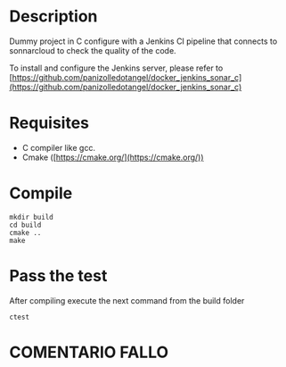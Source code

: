 # Description

Dummy project in C configure with a Jenkins CI pipeline that connects to sonnarcloud to check the quality of the code.

To install and configure the Jenkins server, please refer to [https://github.com/panizolledotangel/docker_jenkins_sonar_c](https://github.com/panizolledotangel/docker_jenkins_sonar_c)

# Requisites

* C compiler like gcc.
* Cmake ([https://cmake.org/](https://cmake.org/))

# Compile

```
mkdir build
cd build
cmake ..
make
```

# Pass the test

After compiling execute the next command from the build folder

```
ctest
```
# COMENTARIO FALLO
